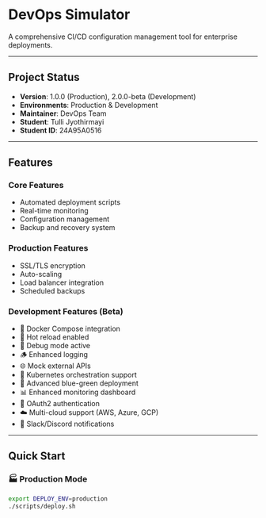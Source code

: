 # DevOps Simulator

A comprehensive CI/CD configuration management tool for enterprise deployments.

---

## Project Status
- **Version**: 1.0.0 (Production), 2.0.0-beta (Development)  
- **Environments**: Production & Development  
- **Maintainer**: DevOps Team  
- **Student**: Tulli Jyothirmayi
- **Student ID**: 24A95A0516

---

## Features

### Core Features
- Automated deployment scripts  
- Real-time monitoring  
- Configuration management  
- Backup and recovery system  

### Production Features
- SSL/TLS encryption  
- Auto-scaling  
- Load balancer integration  
- Scheduled backups  

### Development Features (Beta)
- 🐳 Docker Compose integration  
- 🔄 Hot reload enabled  
- 🧩 Debug mode active  
- 🪵 Enhanced logging  
- 🌐 Mock external APIs  
- 🚀 Kubernetes orchestration support  
- 🔄 Advanced blue-green deployment  
- 📊 Enhanced monitoring dashboard  
- 🔐 OAuth2 authentication  
- ☁️ Multi-cloud support (AWS, Azure, GCP)  
- 💬 Slack/Discord notifications  

---

## Quick Start

### 🏭 Production Mode
```bash
export DEPLOY_ENV=production
./scripts/deploy.sh
